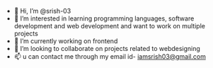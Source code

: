 - 👋 Hi, I’m @srish-03
- 👀 I’m interested in learning programming languages, software development and web development and want to work on multiple projects
- 🌱 I’m currently working on frontend
- 💞️ I’m looking to collaborate on projects related to webdesigning
- 📫 u can contact me through my email id- iamsrish03@gmail.com

<!---
srish-03/srish-03 is a ✨ special ✨ repository because its `README.md` (this file) appears on your GitHub profile.
You can click the Preview link to take a look at your changes.
--->
